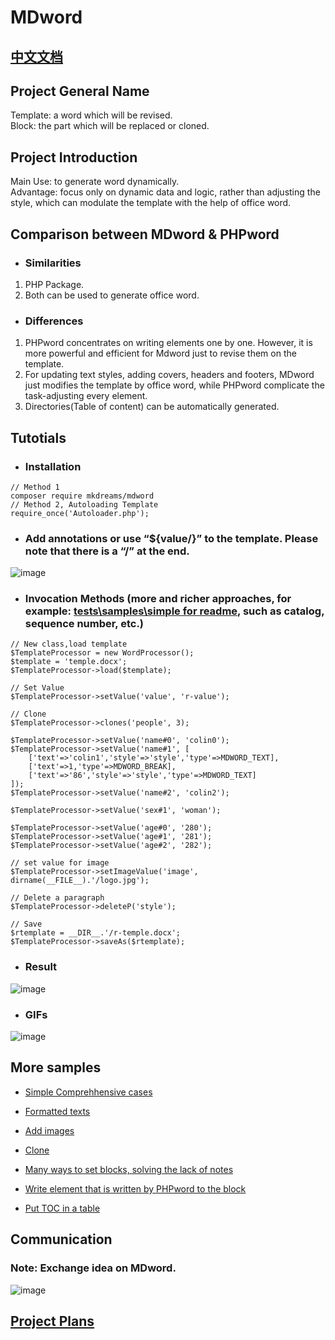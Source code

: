 # MDword 
## [中文文档](https://github.com/mkdreams/MDword/tree/master/README-CN.md)

##  Project General Name
Template: a word which will be revised.  
Block: the part which will be replaced or cloned.

## Project Introduction
Main Use: to generate word dynamically.  
Advantage: focus only on dynamic data and logic, rather than adjusting the style, which can modulate the template with the help of office word.

## Comparison between MDword & PHPword
+ ### Similarities
1. PHP Package.
2. Both can be used to generate office word.

+ ### Differences
1. PHPword concentrates on writing elements one by one. However,
it is more powerful and efficient for Mdword just to revise  them on the template.
2. For updating text styles, adding covers, headers and footers, MDword just modifies the template by office word, while PHPword complicate the task-adjusting every element.
3. Directories(Table of content) can be automatically generated.

## Tutotials
+ ### Installation
```
// Method 1
composer require mkdreams/mdword
// Method 2, Autoloading Template
require_once('Autoloader.php');
```

+ ### Add annotations or use “${value/}” to the template. Please note that there is a “/” at the end.
![image](https://user-images.githubusercontent.com/12422458/111026036-1c647700-8423-11eb-9df2-e9a2e5530007.png) 
+ ### Invocation Methods (more and richer approaches, for example: [tests\samples\simple for readme](https://github.com/mkdreams/MDword/blob/master/tests/samples/simple%20for%20readme/index.php), such as catalog, sequence number, etc.)
```
// New class,load template
$TemplateProcessor = new WordProcessor();
$template = 'temple.docx';
$TemplateProcessor->load($template);

// Set Value
$TemplateProcessor->setValue('value', 'r-value');

// Clone 
$TemplateProcessor->clones('people', 3);

$TemplateProcessor->setValue('name#0', 'colin0');
$TemplateProcessor->setValue('name#1', [
    ['text'=>'colin1','style'=>'style','type'=>MDWORD_TEXT],
    ['text'=>1,'type'=>MDWORD_BREAK],
    ['text'=>'86','style'=>'style','type'=>MDWORD_TEXT]
]);
$TemplateProcessor->setValue('name#2', 'colin2');

$TemplateProcessor->setValue('sex#1', 'woman');

$TemplateProcessor->setValue('age#0', '280');
$TemplateProcessor->setValue('age#1', '281');
$TemplateProcessor->setValue('age#2', '282');

// set value for image
$TemplateProcessor->setImageValue('image', dirname(__FILE__).'/logo.jpg');

// Delete a paragraph
$TemplateProcessor->deleteP('style');

// Save
$rtemplate = __DIR__.'/r-temple.docx';
$TemplateProcessor->saveAs($rtemplate);
```

+ ### Result
![image](https://user-images.githubusercontent.com/12422458/111026037-1d95a400-8423-11eb-81e2-941f6b854e34.png) 

+ ### GIFs
![image](https://user-images.githubusercontent.com/12422458/111026041-1ec6d100-8423-11eb-8e14-d8daf99a9704.gif) 


## More samples
- [Simple Comprehhensive cases](https://github.com/mkdreams/MDword/tree/master/tests/samples/simple%20for%20readme)   

- [Formatted texts](https://github.com/mkdreams/MDword/tree/master/tests/samples/text)

- [Add images](https://github.com/mkdreams/MDword/tree/master/tests/samples/image)

- [Clone](https://github.com/mkdreams/MDword/tree/master/tests/samples/clone)

- [Many ways to set blocks, solving the lack of notes](https://github.com/mkdreams/MDword/tree/master/tests/samples/block)

- [Write element that is written by PHPword to the block](https://github.com/mkdreams/MDword/tree/master/tests/samples/phpword)

- [Put TOC in a table](https://github.com/mkdreams/MDword/blob/main/tests/samples/toc)

## Communication
### Note: Exchange idea on MDword.
![image](https://user-images.githubusercontent.com/12422458/111025926-5a14d000-8422-11eb-86a3-db8a0ad712f0.png) 

## [Project Plans](https://github.com/mkdreams/MDword/projects/1#column-10318470)


